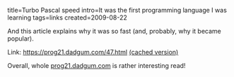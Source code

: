 title=Turbo Pascal speed
intro=It was the first programming language I was learning
tags=links
created=2009-08-22

And this article explains why it was so fast (and, probably, why it became popular).

Link: <https://prog21.dadgum.com/47.html> [(cached version)](http://archive.is/Zk6wj)

Overall, whole [prog21.dadgum.com](https://prog21.dadgum.com) is rather interesting read!

